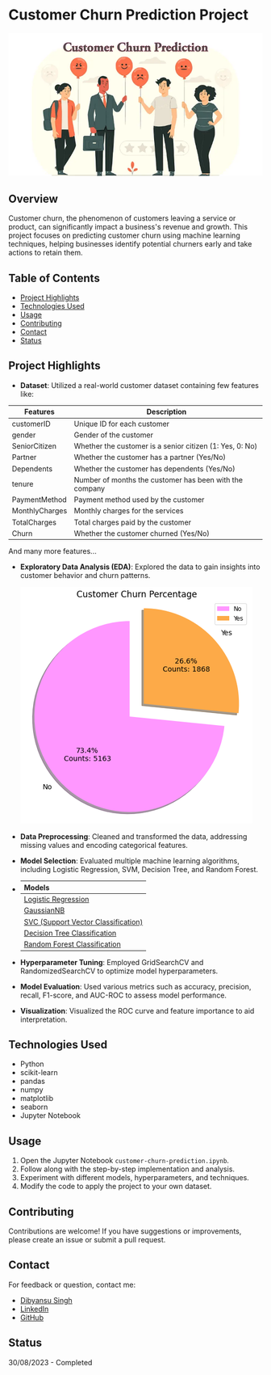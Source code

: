 # Customer Churn Prediction Project

![Churn Prediction](/images/churn_prediction.webp)

## Overview
Customer churn, the phenomenon of customers leaving a service or product, can significantly impact a business's revenue and growth. This project focuses on predicting customer churn using machine learning techniques, helping businesses identify potential churners early and take actions to retain them.

## Table of Contents
- [Project Highlights](#project-highlights)
- [Technologies Used](#technologies-used)
- [Usage](#usage)
- [Contributing](#contributing)
- [Contact](#contact)
- [Status](#status)

## Project Highlights
- **Dataset**: Utilized a real-world customer dataset containing few features like:

| Features          | Description                                       |
| ----------------- | ------------------------------------------------- |
| customerID        | Unique ID for each customer                       |
| gender            | Gender of the customer                            |
| SeniorCitizen     | Whether the customer is a senior citizen (1: Yes, 0: No) |
| Partner           | Whether the customer has a partner (Yes/No)      |
| Dependents        | Whether the customer has dependents (Yes/No)     |
| tenure            | Number of months the customer has been with the company |
| PaymentMethod     | Payment method used by the customer                |
| MonthlyCharges    | Monthly charges for the services                   |
| TotalCharges      | Total charges paid by the customer                 |
| Churn             | Whether the customer churned (Yes/No)              |

And many more features...

- **Exploratory Data Analysis (EDA)**: Explored the data to gain insights into customer behavior and churn patterns.

  ![churn prediction](images/churn_percentage.png)
- **Data Preprocessing**: Cleaned and transformed the data, addressing missing values and encoding categorical features.
- **Model Selection**: Evaluated multiple machine learning algorithms, including Logistic Regression, SVM, Decision Tree, and Random Forest.

- | **Models** |
  | ------ |
  | [Logistic Regression](https://scikit-learn.org/stable/modules/generated/sklearn.linear_model.LogisticRegression.html) |
  | [GaussianNB](https://scikit-learn.org/stable/modules/generated/sklearn.naive_bayes.GaussianNB.html) |
  | [SVC (Support Vector Classification)](https://scikit-learn.org/stable/modules/generated/sklearn.svm.SVC.html) |
  | [Decision Tree Classification](https://scikit-learn.org/stable/modules/generated/sklearn.tree.DecisionTreeClassifier.html) |
  | [Random Forest Classification](https://scikit-learn.org/stable/modules/generated/sklearn.ensemble.RandomForestClassifier.html) |
- **Hyperparameter Tuning**: Employed GridSearchCV and RandomizedSearchCV to optimize model hyperparameters.
- **Model Evaluation**: Used various metrics such as accuracy, precision, recall, F1-score, and AUC-ROC to assess model performance.
- **Visualization**: Visualized the ROC curve and feature importance to aid interpretation.

## Technologies Used
- Python
- scikit-learn
- pandas
- numpy
- matplotlib
- seaborn
- Jupyter Notebook

## Usage
1. Open the Jupyter Notebook `customer-churn-prediction.ipynb`.
2. Follow along with the step-by-step implementation and analysis.
3. Experiment with different models, hyperparameters, and techniques.
4. Modify the code to apply the project to your own dataset.

## Contributing
Contributions are welcome! If you have suggestions or improvements, please create an issue or submit a pull request.

## Contact
For feedback or question, contact me:
- [Dibyansu Singh](mailto:ricky1132003singh@gmail.com)
- [LinkedIn](https://www.linkedin.com/in/dibyansu-singh-131930257/)
- [GitHub](https://github.com/dibyansu06/)

## Status
30/08/2023 - Completed
